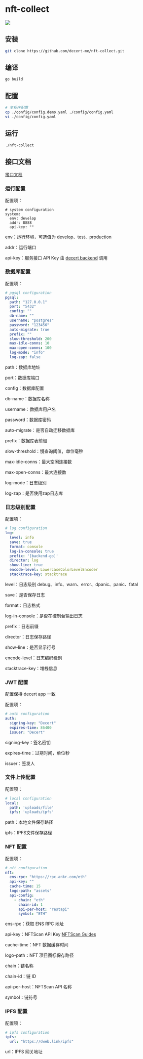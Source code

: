 # nft-collect
![](https://img.shields.io/badge/license-MIT-green)

## 安装
```bash
git clone https://github.com/decert-me/nft-collect.git
```
## 编译
```bash
go build
```
## 配置
```bash
# 主程序配置
cp ./config/config.demo.yaml ./config/config.yaml
vi ./config/config.yaml
```

## 运行
```bash
./nft-collect
```

## 接口文档

[接口文档](https://console-docs.apipost.cn/preview/204e9baea36e4549/a117971bf7373bca)

### 运行配置

配置项：

```
# system configuration
system:
  env: develop
  addr: 8888
  api-key: ""
```

env：运行环境，可选值为 develop、test、production

addr：运行端口

api-key：服务接口 API Key 由 [decert backend](https://github.com/decert-me/admin/tree/main/backend) 调用

### 数据库配置

配置项：
```yaml
# pgsql configuration
pgsql:
  path: "127.0.0.1"
  port: "5432"
  config: ""
  db-name: ""
  username: "postgres"
  password: "123456"
  auto-migrate: true
  prefix: ""
  slow-threshold: 200
  max-idle-conns: 10
  max-open-conns: 100
  log-mode: "info"
  log-zap: false
```

path：数据库地址

port：数据库端口

config：数据库配置

db-name：数据库名称

username：数据库用户名

password：数据库密码

auto-migrate：是否自动迁移数据库

prefix：数据库表前缀

slow-threshold：慢查询阈值，单位毫秒

max-idle-conns：最大空闲连接数

max-open-conns：最大连接数

log-mode：日志级别

log-zap：是否使用zap日志库

### 日志级别配置

配置项：
```yaml
# log configuration
log:
  level: info
  save: true
  format: console
  log-in-console: true
  prefix: '[backend-go]'
  director: log
  show-line: true
  encode-level: LowercaseColorLevelEncoder
  stacktrace-key: stacktrace
```

level：日志级别 debug、info、warn、error、dpanic、panic、fatal

save：是否保存日志

format：日志格式

log-in-console：是否在控制台输出日志

prefix：日志前缀

director：日志保存路径

show-line：是否显示行号

encode-level：日志编码级别

stacktrace-key：堆栈信息


### JWT 配置

配置保持 decert app 一致

配置项：

```yaml
# auth configuration
auth:
  signing-key: "Decert"
  expires-time: 86400
  issuer: "Decert"
```

signing-key：签名密钥

expires-time：过期时间，单位秒

issuer：签发人

### 文件上传配置

配置项：

```yaml
# local configuration
local:
  path: 'uploads/file'
  ipfs: 'uploads/ipfs'
```

path：本地文件保存路径

ipfs：IPFS文件保存路径

### NFT 配置

配置项：

```yaml
# nft configuration
nft:
  ens-rpc: "https://rpc.ankr.com/eth"
  api-key: ""
  cache-time: 15
  logo-path: "assets"
  api-config:
    - chain: "eth"
      chain-id: 1
      api-per-host: "restapi"
      symbol: "ETH"
```

ens-rpc：获取 ENS RPC 地址

api-key：NFTScan API Key [NFTScan Guides](https://docs.nftscan.com/guides/Overview/1)

cache-time：NFT 数据缓存时间

logo-path：NFT 项目图标保存路径

chain：链名称

chain-id：链 ID

api-per-host：NFTScan API 名称

symbol：链符号


### IPFS 配置

配置项：

```yaml
# ipfs configuration
ipfs:
  url: "https://dweb.link/ipfs"
```

url：IPFS 网关地址
